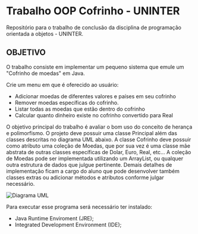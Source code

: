 # Trabalho OOP Cofrinho - UNINTER
Repositório para o trabalho de conclusão da disciplina de programação orientada a objetos - UNINTER.

## OBJETIVO
O trabalho consiste em implementar um pequeno sistema que emule um "Cofrinho
de moedas" em Java. 

Crie um menu em que é oferecido ao usuário:

- Adicionar moedas de diferentes valores e países em seu cofrinho
- Remover moedas específicas do cofrinho.
- Listar todas as moedas que estão dentro do cofrinho
- Calcular quanto dinheiro existe no cofrinho convertido para Real

O objetivo principal do trabalho é avaliar o bom uso do conceito de herança e
polimorfismo. O projeto deve possuir uma classe Principal além das classes descritas no
diagrama UML abaixo.
A classe Cofrinho deve possuir como atributo uma coleção de Moedas, que por sua
vez é uma classe mãe abstrata de outras classes específicas de Dolar, Euro, Real, etc... A
coleção de Moedas pode ser implementada utilizando um ArrayList, ou qualquer outra
estrutura de dados que julgue pertinente.
Demais detalhes de implementação ficam a cargo do aluno que pode desenvolver
também classes extras ou adicionar métodos e atributos conforme julgar necessário.

![Diagrama UML](https://user-images.githubusercontent.com/118573303/233230197-0efa57e1-9f10-4261-b275-c1225adbefa8.jpg)

Para executar esse programa será necessário ter instalado:
- Java Runtime Enviroment (JRE);
- Integrated Development Environment (IDE);
